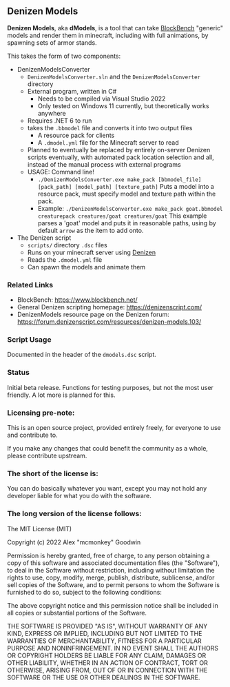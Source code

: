 Denizen Models
--------------

**Denizen Models**, aka **dModels**, is a tool that can take [BlockBench](https://www.blockbench.net/) "generic" models and render them in minecraft, including with full animations, by spawning sets of armor stands.

This takes the form of two components:

- DenizenModelsConverter
    - `DenizenModelsConverter.sln` and the `DenizenModelsConverter` directory
    - External program, written in C#
        - Needs to be compiled via Visual Studio 2022
        - Only tested on Windows 11 currently, but theoretically works anywhere
    - Requires .NET 6 to run
    - takes the `.bbmodel` file and converts it into two output files
        - A resource pack for clients
        - A `.dmodel.yml` file for the Minecraft server to read
    - Planned to eventually be replaced by entirely on-server Denizen scripts eventually, with automated pack location selection and all, instead of the manual process with external programs
    - USAGE: Command line!
        - `./DenizenModelsConverter.exe make_pack [bbmodel_file] [pack_path] [model_path] [texture_path]` Puts a model into a resource pack, must specify model and texture path within the pack.
        - Example: `./DenizenModelsConverter.exe make_pack goat.bbmodel creaturepack creatures/goat creatures/goat` This example parses a 'goat' model and puts it in reasonable paths, using by default `arrow` as the item to add onto.
- The Denizen script
    - `scripts/` directory `.dsc` files
    - Runs on your minecraft server using [Denizen](https://github.com/DenizenScript/Denizen)
    - Reads the `.dmodel.yml` file
    - Can spawn the models and animate them

### Related Links

- BlockBench: https://www.blockbench.net/
- General Denizen scripting homepage: https://denizenscript.com/
- DenizenModels resource page on the Denizen forum: https://forum.denizenscript.com/resources/denizen-models.103/

### Script Usage

Documented in the header of the `dmodels.dsc` script.

### Status

Initial beta release. Functions for testing purposes, but not the most user friendly. A lot more is planned for this.

### Licensing pre-note:

This is an open source project, provided entirely freely, for everyone to use and contribute to.

If you make any changes that could benefit the community as a whole, please contribute upstream.

### The short of the license is:

You can do basically whatever you want, except you may not hold any developer liable for what you do with the software.

### The long version of the license follows:

The MIT License (MIT)

Copyright (c) 2022 Alex "mcmonkey" Goodwin

Permission is hereby granted, free of charge, to any person obtaining a copy
of this software and associated documentation files (the "Software"), to deal
in the Software without restriction, including without limitation the rights
to use, copy, modify, merge, publish, distribute, sublicense, and/or sell
copies of the Software, and to permit persons to whom the Software is
furnished to do so, subject to the following conditions:

The above copyright notice and this permission notice shall be included in all
copies or substantial portions of the Software.

THE SOFTWARE IS PROVIDED "AS IS", WITHOUT WARRANTY OF ANY KIND, EXPRESS OR
IMPLIED, INCLUDING BUT NOT LIMITED TO THE WARRANTIES OF MERCHANTABILITY,
FITNESS FOR A PARTICULAR PURPOSE AND NONINFRINGEMENT. IN NO EVENT SHALL THE
AUTHORS OR COPYRIGHT HOLDERS BE LIABLE FOR ANY CLAIM, DAMAGES OR OTHER
LIABILITY, WHETHER IN AN ACTION OF CONTRACT, TORT OR OTHERWISE, ARISING FROM,
OUT OF OR IN CONNECTION WITH THE SOFTWARE OR THE USE OR OTHER DEALINGS IN THE
SOFTWARE.
